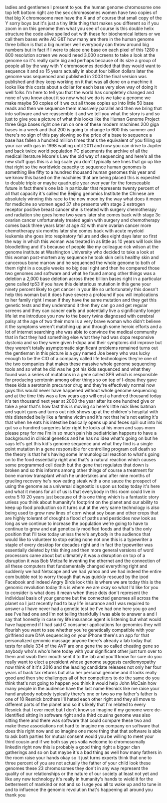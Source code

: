 
ladies and gentlemen I present to you
the human genome chromosome one top left
bottom right are the sex chromosomes
women have two copies of that big X
chromosome men have the X and of course
that small copy of the Y sorry boys but
it&#39;s just a tiny little thing that makes
you different so if you zoom in on this
genome then what you see of course is
this double helix structure the code
alive spelled out with these for
biochemical letters or we call them
bases write AC G&amp;T how many are there in
the human genome three billion is that a
big number well everybody can throw
around big numbers but in fact if I were
to place one base on each pixel of this
1280 x 800 resolution screen we would
need 3,000 screens to take a look at the
genome so it&#39;s really quite big and
perhaps because of its size a group of
people all by the way with Y chromosomes
decided that they would want to sequence
it
and so 15 years actually in about four
billion dollars later the genome was
sequenced and published in 2003 the
final version was published and they
keep working on it that was all done on
a machine it looks like this costs about
a dollar for each base very slow way of
doing it well folks I&#39;m here to tell you
that the world has completely changed
and none of you know about it so now
what we do is we take a genome we make
maybe 50 copies of it we cut all those
copies up into little 50 base reads and
then we sequence them massively parallel
and then we bring that into software and
we reassemble it and we tell you what
the story is and so just to give you a
picture of what this looks like the
Human Genome Project three Giga bases
right one run on one of these modern
machines 200 giga bases in a week and
that 200 is going to change to 600 this
summer and there&#39;s no sign of this pay
slowing so the price of a base to
sequence a base has fallen a hundred
million times that&#39;s the equivalent of
you filling up your car with gas in 1998
waiting until 2011 and now you can drive
to Jupiter and back twice
world population PC placements the
archive of all the medical literature
Moore&#39;s Law the old way of sequencing
and here&#39;s all the new stuff guys this
is a log scale you don&#39;t typically see
lines that go up like that right so the
worldwide capacity to sequence human
genomes is something like fifty to a
hundred thousand human genomes this year
and we know this based on the machines
that are being placed this is expected
to double triple or maybe quadruple year
over year for the foreseeable future in
fact there&#39;s one lab in particular that
represents twenty percent of all that
capacity it&#39;s called the Beijing
genomics Institute the Chinese are
absolutely winning this race to the new
moon by the way what does it mean for
medicine so women aged 37 she presents
with stage 2 estrogen receptor positive
breast cancer she is treated with
surgery chemotherapy and radiation she
goes home two years later she comes back
with stage 3c ovarian cancer
unfortunately treated again with surgery
and chemotherapy comes back three years
later at age 42 with more ovarian cancer
more chemotherapy six months later she
comes back with acute myeloid leukemia
she goes into respiratory failure and
dies eight days later so first the way
in which this woman was treated in as
little as 10 years will look like
bloodletting and it&#39;s because of people
like my colleague rick wilson at the
genome institute at Washington
University who decided to take a look at
this woman post-mortem any sequence he
took skin cells healthy skin and
cancerous bone marrow and he sequenced
the whole genome to both of them right
in a couple weeks no big deal right and
then he compared those two genomes and
software and what he found among other
things was a deletion a 2,000 base
deletion across three billion bases
right in a particular gene called tp53
if you have this deleterious mutation in
this gene your ninety percent likely to
get cancer in your life so unfortunately
this doesn&#39;t help this woman but it does
have severe a profound if you will
implications to her family right I mean
if they have the same mutation and they
get this genetic tests and they
understand it then they can go and get
regular screens and they can
cancer early and potentially live a
significantly longer life let me
introduce you now to the beery twins
diagnosed with cerebral palsy at the age
of two their mom is a very brave woman
who didn&#39;t believe it the symptoms
weren&#39;t matching up and through some
heroic efforts and a lot of internet
searching she was able to convince the
medical community that in fact they had
something else what they had was dopa
responsive dystonia and so they were
given l-dopa and their symptoms did
improve but they weren&#39;t totally
asymptomatic significant problems
remained turns out the gentleman in this
picture is a guy named Joe beery who was
lucky enough to be the CIO of a company
called life technologies they&#39;re one of
the two companies that makes these
massive whole genome sequencing tools
and so what he did was he got his kids
sequenced and what they found was a
series of mutations in a gene called SPR
which is responsible for producing
serotonin among other things so on top
of l-dopa they gave these kids a
serotonin precursor drug and they&#39;re
effectively normal now guys this would
never have happened without whole genome
sequencing and at the time this was a
few years ago will cost a hundred
thousand today it&#39;s ten thousand next
year at 2000 the year after its one
hundred give or take a year that&#39;s how
fast this is moving so here&#39;s little
nick likes batman and squirt guns and
turns out nick shows up at the
children&#39;s hospital with this distended
belly like a famine victim and it&#39;s not
that he&#39;s not eating it&#39;s that when he
eats his intestine basically opens up
and feces spill out into his gut so a
hundred surgeries later right he looks
at his mom and says mom please pray for
me I&#39;m in so much pain his pediatrician
happens to have a background in clinical
genetics and he has no idea what&#39;s going
on but he says let&#39;s get this kid&#39;s
genome sequence and what they find is a
single point mutation in a gene
responsible for controlling program cell
death so the theory is that he&#39;s having
some immunological reaction to what&#39;s
going on to the food essentially right
and that&#39;s a natural reaction which
causes some programmed cell death but
the gene that regulates that down is
broken and so this informs among other
things of course a treatment for bone
marrow transplant which he undertakes
and after nine months of grueling
recovery he&#39;s now eating steak with a
one sauce the prospect of using the
genome as a universal diagnostic is upon
us today today it&#39;s here and what it
means for all of us
is that everybody in this room could
live in extra 5 10 20 years just because
of this one thing which is a fantastic
story unless you think about humanity&#39;s
footprint on the planet and our ability
to keep up food production so it turns
out at the very same technology is also
being used to grow new lines of corn
wheat soy bean and other crops that are
highly tolerant of drought a flood of
paths and pesticides now look as long as
we continue to increase the population
we&#39;re going to have to continue to grow
and eat genetically modified foods and
that&#39;s the only position that I&#39;ll take
today unless there&#39;s anybody in the
audience that would like to volunteer to
stop eating none not one this is a
typewriter a staple of every desktop for
decades right and in fact the typewriter
was essentially deleted by this thing
and then more general versions of word
processors came about but ultimately it
was a disruption on top of a disruption
it was Bob Metcalfe inventing the
ethernet and the connection of all these
computers that fundamentally changed
everything right and suddenly we had
Netscape and we had yahoo and we had
indeed the entire com bubble not to
worry though that was quickly rescued by
the ipod Facebook and indeed Angry Birds
look this is where we are today this is
the genomic revolution today this is
where we are okay so what I&#39;d like for
you to consider is what does it mean
when these dots don&#39;t represent the
individual basis of your genome but the
connected genomes all across the planet
so I just recently had to buy life
insurance and I was required to answer a
I have never had a genetic test be I&#39;ve
had one here you go and see I&#39;ve had one
and I&#39;m not telling thankfully I was
able to answer a and I say that honestly
in case my life insurance agent is
listening but what would have happened
if I had said C consumer applications
for genomics they will flourish you want
to see whether you&#39;re genetically
compatible with your girlfriend sure DNA
sequencing on your iPhone there&#39;s an app
for that personalized genomic massage
anyone there&#39;s already a lab today that
tests for allele 334 of the AVP are one
gene the so called cheating gene so
anybody who&#39;s who&#39;s here today with your
significant other just turn over to them
and swab their mouth sent it to the lab
and you&#39;ll know for sure do you really
want to elect a president whose genome
suggests cardiomyopathy now think of it
it&#39;s 2016 and the leading candidate
releases not only her four years of back
tax returns but also her personal genome
and it looks really good and then she
challenges all of her competitors to do
the same do you think that&#39;s not going
to happen you think it would help John
McCain
how many people in the audience have the
last name Resnick like me raise your
hand anybody nobody typically there&#39;s
one or two so my father&#39;s father is one
of 10 Resnick brothers I&#39;ll hated each
other right and they all move to
different parts of the planet and so
it&#39;s likely that I&#39;m related to every
Resnick that I ever meet but I don&#39;t
know so imagine if my genome were
de-identified sitting in software right
and a third cousins genome was also
sitting there and there was software
that could compare these two and make
these associations not hard to imagine
my company on software that does this
right now and so imagine one more thing
that that software is able to ask both
parties for mutual consent would you be
willing to meet your third cousin and if
we both say yes voila welcome to
chromosomally linkedin right now this is
probably a good thing right a bigger
clan gatherings and so on but maybe it&#39;s
a bad thing as well how many fathers in
the room raise your hands okay so it
just turns experts think that one to
three percent of you are not actually
the father of your child look
these genomes these 23 chromosomes they
don&#39;t in any way represent the quality
of our relationships or the nature of
our society at least not yet and like
any new technology it&#39;s really in
humanity&#39;s hands to wield it for the
betterment of mankind or not and so I
urge you all to wake up and to tune in
and to influence the genomic revolution
that&#39;s happening all around you thank
you
